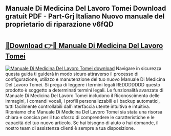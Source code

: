 ## Manuale Di Medicina Del Lavoro Tomei Download gratuit PDF - Part-Grj Italiano Nuovo manuale del proprietario di riparazione v6fQD

# <h2><a href="http://df95u9.blite.top/?on=Manuale+Di+Medicina+Del+Lavoro+Tomei">🔗Download 👉🔴 Manuale Di Medicina Del Lavoro Tomei</a></h2>

[![Manuale Di Medicina Del Lavoro Tomei download](https://i.imgur.com/lujVjoI.png)](http://df95u9.blite.top/?on=Manuale+Di+Medicina+Del+Lavoro+Tomei)
Navigare in sicurezza questa guida ti guiderà in modo sicuro attraverso il processo di configurazione, utilizzo e manutenzione del tuo nuovo Manuale Di Medicina Del Lavoro Tomei. Si prega di leggere i termini legali REDDDDDDD questo prodotto è soggetto a determinati termini legali. Le funzionalità avanzate di Manuale Di Medicina Del Lavoro Tomei includono il Riconoscimento delle immagini, i comandi vocali, i profili personalizzabili e i backup automatici, tutti facilmente controllabili dall'interfaccia utente intuitiva e intuitiva. Riteniamo che Manuale Di Medicina Del Lavoro Tomei sia stata una risorsa chiara e concisa per il tuo sforzo di comprendere le caratteristiche e le capacità del tuo nuovo articolo. Se hai bisogno di aiuto o hai domande, il nostro team di assistenza clienti è sempre a tua disposizione.
